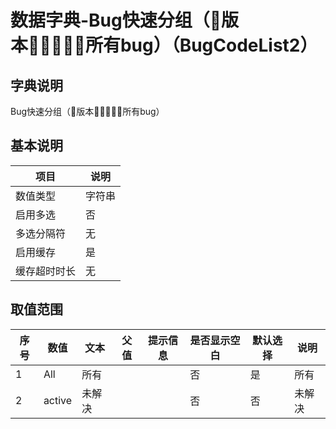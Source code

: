 # 数据字典-Bug快速分组（版本所有bug）（BugCodeList2）
## 字典说明
Bug快速分组（版本所有bug）

## 基本说明
| 项目 | 说明 |
| -- | -- |
| 数值类型 | 字符串 |
| 启用多选 | 否 |
| 多选分隔符 | 无 |
| 启用缓存 | 是 |
| 缓存超时时长 | 无 |

## 取值范围
| 序号 | 数值 | 文本 | 父值 | 提示信息 | 是否显示空白 | 默认选择 | 说明 |
| -- | -- | -- | -- | -- | -- | -- | -- |
| 1 | All | 所有 |  |  | 否 | 是 | 所有 |
| 2 | active | 未解决 |  |  | 否 | 否 | 未解决 |

